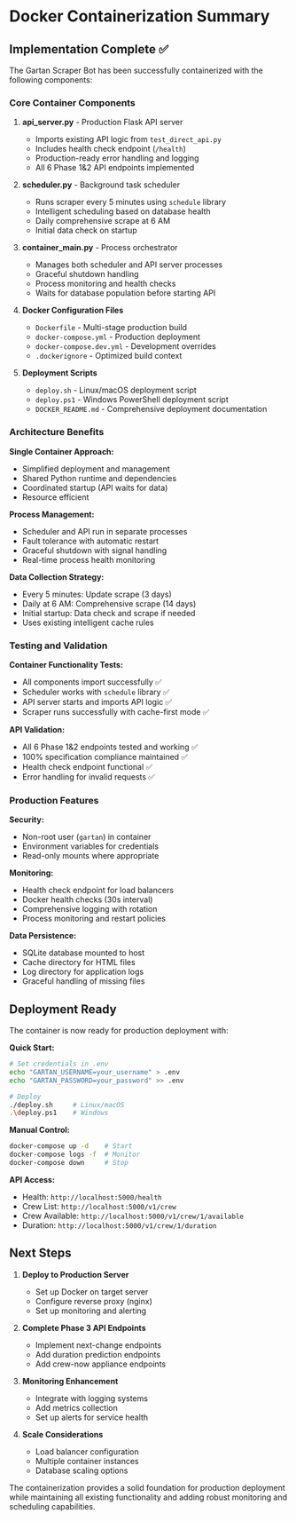 # Docker Containerization Summary

## Implementation Complete ✅

The Gartan Scraper Bot has been successfully containerized with the following components:

### Core Container Components

1. **api_server.py** - Production Flask API server
   - Imports existing API logic from `test_direct_api.py`
   - Includes health check endpoint (`/health`)
   - Production-ready error handling and logging
   - All 6 Phase 1&2 API endpoints implemented

2. **scheduler.py** - Background task scheduler
   - Runs scraper every 5 minutes using `schedule` library
   - Intelligent scheduling based on database health
   - Daily comprehensive scrape at 6 AM
   - Initial data check on startup

3. **container_main.py** - Process orchestrator
   - Manages both scheduler and API server processes
   - Graceful shutdown handling
   - Process monitoring and health checks
   - Waits for database population before starting API

4. **Docker Configuration Files**
   - `Dockerfile` - Multi-stage production build
   - `docker-compose.yml` - Production deployment
   - `docker-compose.dev.yml` - Development overrides
   - `.dockerignore` - Optimized build context

5. **Deployment Scripts**
   - `deploy.sh` - Linux/macOS deployment script
   - `deploy.ps1` - Windows PowerShell deployment script
   - `DOCKER_README.md` - Comprehensive deployment documentation

### Architecture Benefits

**Single Container Approach:**
- Simplified deployment and management
- Shared Python runtime and dependencies
- Coordinated startup (API waits for data)
- Resource efficient

**Process Management:**
- Scheduler and API run in separate processes
- Fault tolerance with automatic restart
- Graceful shutdown with signal handling
- Real-time process health monitoring

**Data Collection Strategy:**
- Every 5 minutes: Update scrape (3 days)
- Daily at 6 AM: Comprehensive scrape (14 days)
- Initial startup: Data check and scrape if needed
- Uses existing intelligent cache rules

### Testing and Validation

**Container Functionality Tests:**
- All components import successfully ✅
- Scheduler works with `schedule` library ✅
- API server starts and imports API logic ✅
- Scraper runs successfully with cache-first mode ✅

**API Validation:**
- All 6 Phase 1&2 endpoints tested and working ✅
- 100% specification compliance maintained ✅
- Health check endpoint functional ✅
- Error handling for invalid requests ✅

### Production Features

**Security:**
- Non-root user (`gartan`) in container
- Environment variables for credentials
- Read-only mounts where appropriate

**Monitoring:**
- Health check endpoint for load balancers
- Docker health checks (30s interval)
- Comprehensive logging with rotation
- Process monitoring and restart policies

**Data Persistence:**
- SQLite database mounted to host
- Cache directory for HTML files
- Log directory for application logs
- Graceful handling of missing files

## Deployment Ready

The container is now ready for production deployment with:

**Quick Start:**
```bash
# Set credentials in .env
echo "GARTAN_USERNAME=your_username" > .env
echo "GARTAN_PASSWORD=your_password" >> .env

# Deploy
./deploy.sh     # Linux/macOS
.\deploy.ps1    # Windows
```

**Manual Control:**
```bash
docker-compose up -d    # Start
docker-compose logs -f  # Monitor
docker-compose down     # Stop
```

**API Access:**
- Health: `http://localhost:5000/health`
- Crew List: `http://localhost:5000/v1/crew`
- Crew Available: `http://localhost:5000/v1/crew/1/available`
- Duration: `http://localhost:5000/v1/crew/1/duration`

## Next Steps

1. **Deploy to Production Server**
   - Set up Docker on target server
   - Configure reverse proxy (nginx)
   - Set up monitoring and alerting

2. **Complete Phase 3 API Endpoints**
   - Implement next-change endpoints
   - Add duration prediction endpoints
   - Add crew-now appliance endpoints

3. **Monitoring Enhancement**
   - Integrate with logging systems
   - Add metrics collection
   - Set up alerts for service health

4. **Scale Considerations**
   - Load balancer configuration
   - Multiple container instances
   - Database scaling options

The containerization provides a solid foundation for production deployment while maintaining all existing functionality and adding robust monitoring and scheduling capabilities.
